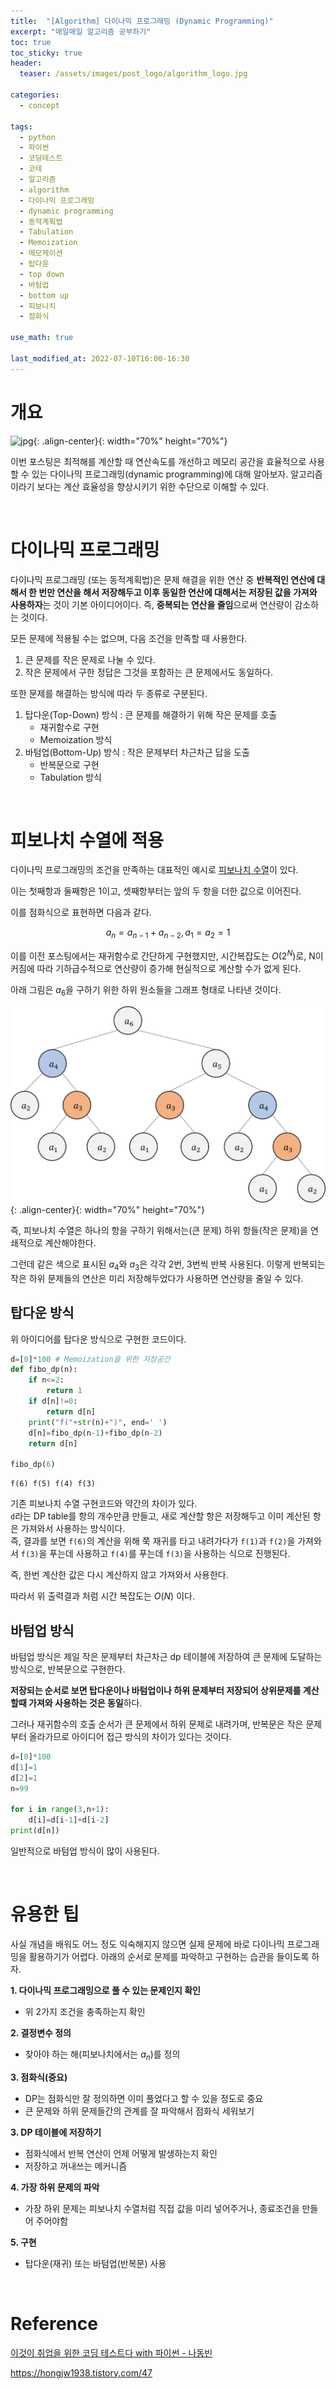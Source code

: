 ```yaml
---
title:  "[Algorithm] 다이나믹 프로그래밍 (Dynamic Programming)"
excerpt: "매일매일 알고리즘 공부하기"
toc: true
toc_sticky: true
header:
  teaser: /assets/images/post_logo/algorithm_logo.jpg

categories:
  - concept

tags:
  - python
  - 파이썬
  - 코딩테스트
  - 코테
  - 알고리즘
  - algorithm
  - 다이나믹 프로그래밍
  - dynamic programming
  - 동적계획법
  - Tabulation
  - Memoization
  - 메모제이션
  - 탑다운
  - top down
  - 바텀업
  - bottom up
  - 피보나치
  - 점화식

use_math: true

last_modified_at: 2022-07-10T16:00-16:30
---
```



# 개요  

![jpg](/assets/images/post_logo/algorithm_logo.jpg){: .align-center}{: width="70%" height="70%"}  

이번 포스팅은 최적해를 계산할 때 연산속도를 개선하고 메모리 공간을 효율적으로 사용할 수 있는 다이나믹 프로그래밍(dynamic programming)에 대해 알아보자. 알고리즘이라기 보다는 계산 효율성을 향상시키기 위한 수단으로 이해할 수 있다.  


<br/>
  
# 다이나믹 프로그래밍    

다이나믹 프로그래밍 (또는 동적계획법)은 문제 해결을 위한 연산 중 **반복적인 연산에 대해서 한 번만 연산을 해서 저장해두고 이후 동일한 연산에 대해서는 저장된 값을 가져와 사용하자**는 것이 기본 아이디어이다. 즉, **중복되는 연산을 줄임**으로써 연산량이 감소하는 것이다.  

모든 문제에 적용될 수는 없으며, 다음 조건을 만족할 때 사용한다.  
1. 큰 문제를 작은 문제로 나눌 수 있다.  
2. 작은 문제에서 구한 정답은 그것을 포함하는 큰 문제에서도 동일하다.  

또한 문제를 해결하는 방식에 따라 두 종류로 구분된다.  
1. 탑다운(Top-Down) 방식 : 큰 문제를 해결하기 위해 작은 문제를 호출
   - 재귀함수로 구현    
   - Memoization 방식
2. 바텀업(Bottom-Up) 방식 : 작은 문제부터 차근차근 답을 도출  
   - 반복문으로 구현  
   - Tabulation 방식

<br/>

# 피보나치 수열에 적용     

다이나믹 프로그래밍의 조건을 만족하는 대표적인 예시로 [피보나치 수열](https://yganalyst.github.io/basic/Py_study11/#%EC%98%88%EC%A0%9C-1---%ED%94%BC%EB%B3%B4%EB%82%98%EC%B9%98-%EC%88%98%EC%97%B4-%EB%A7%8C%EB%93%A4%EA%B8%B0)이 있다.  

이는 첫째항과 둘째항은 1이고, 셋째항부터는 앞의 두 항을 더한 값으로 이어진다.  

이를 점화식으로 표현하면 다음과 같다.  

$$a_n=a_{n-1}+a_{n-2}, a_1=a_2=1$$  

이를 이전 포스팅에서는 재귀함수로 간단하게 구현했지만, 시간복잡도는 $O(2^N)$로, N이 커짐에 따라 기하급수적으로 연산량이 증가해 현실적으로 계산할 수가 없게 된다.  

아래 그림은 $a_6$을 구하기 위한 하위 원소들을 그래프 형태로 나타낸 것이다.  

![png](/assets/images/algorithm/concept_dp_1.png){: .align-center}{: width="70%" height="70%"}  

즉, 피보나치 수열은 하나의 항을 구하기 위해서는(큰 문제) 하위 항들(작은 문제)을 연쇄적으로 계산해야한다.  

그런데 같은 색으로 표시된 $a_4$와 $a_3$은 각각 2번, 3번씩 반복 사용된다. 이렇게 반복되는 작은 하위 문제들의 연산은 미리 저장해두었다가 사용하면 연산량을 줄일 수 있다.  

## 탑다운 방식  

위 아이디어를 탑다운 방식으로 구현한 코드이다.  

```python
d=[0]*100 # Memoization을 위한 저장공간
def fibo_dp(n):
    if n<=2:
        return 1
    if d[n]!=0:
        return d[n]
    print("f("+str(n)+")", end=' ')
    d[n]=fibo_dp(n-1)+fibo_dp(n-2)
    return d[n]

fibo_dp(6)
```
```
f(6) f(5) f(4) f(3)
```

기존 피보나치 수열 구현코드와 약간의 차이가 있다.  
`d`라는 DP table를 항의 개수만큼 만들고, 새로 계산할 항은 저장해두고 이미 계산된 항은 가져와서 사용하는 방식이다.  
즉, 결과를 보면 `f(6)`의 계산을 위해 쭉 재귀를 타고 내려가다가 `f(1)`과 `f(2)`을 가져와서 `f(3)`을 푸는데 사용하고 `f(4)`를 푸는데 `f(3)`을 사용하는 식으로 진행된다.  

즉, 한번 계산한 값은 다시 계산하지 않고 가져와서 사용한다.  

따라서 위 출력결과 처럼 시간 복잡도는 $O(N)$ 이다.  

## 바텀업 방식

바텀업 방식은 제일 작은 문제부터 차근차근 dp 테이블에 저장하여 큰 문제에 도달하는 방식으로, 반복문으로 구현한다.  

**저장되는 순서로 보면 탑다운이나 바텀업이나 하위 문제부터 저장되어 상위문제를 계산할때 가져와 사용하는 것은 동일**하다.  

그러나 재귀함수의 호출 순서가 큰 문제에서 하위 문제로 내려가며, 반복문은 작은 문제부터 올라가므로 아이디어 접근 방식의 차이가 있다는 것이다.  

```python
d=[0]*100
d[1]=1
d[2]=1
n=99

for i in range(3,n+1):
    d[i]=d[i-1]+d[i-2]
print(d[n])
```

일반적으로 바텀업 방식이 많이 사용된다.  

<br/>

# 유용한 팁  

사실 개념을 배워도 어느 정도 익숙해지지 않으면 실제 문제에 바로 다이나믹 프로그래밍을 활용하기가 어렵다. 아래의 순서로 문제를 파악하고 구현하는 습관을 들이도록 하자.  

**1. 다이나믹 프로그래밍으로 풀 수 있는 문제인지 확인**  
   - 위 2가지 조건을 충족하는지 확인

**2. 결정변수 정의**
   - 찾아야 하는 해(피보나치에서는 $a_n$)를 정의
  
**3. 점화식(중요)**  
   - DP는 점화식만 잘 정의하면 이미 풀었다고 할 수 있을 정도로 중요
   - 큰 문제와 하위 문제들간의 관계를 잘 파악해서 점화식 세워보기  

**3. DP 테이블에 저장하기**
   - 점화식에서 반복 연산이 언제 어떻게 발생하는지 확인
   - 저장하고 꺼내쓰는 메커니즘

**4. 가장 하위 문제의 파악**
   - 가장 하위 문제는 피보나치 수열처럼 직접 값을 미리 넣어주거나, 종료조건을 만들어 주어야함  

**5. 구현**
   - 탑다운(재귀) 또는 바텀업(반복문) 사용


<br/>

# Reference  

[이것이 취업을 위한 코딩 테스트다 with 파이썬 - 나동빈](http://www.kyobobook.co.kr/product/detailViewKor.laf?barcode=9791162243077&gclid=Cj0KCQjwjbyYBhCdARIsAArC6LI29J8rzsG6M1BbbNrPKMtmtoAkJop3-UpMZw3SiWyhjpn7g0NWyJYaArMQEALw_wcB)  

https://hongjw1938.tistory.com/47

